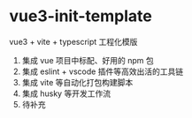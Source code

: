 # vue3-init-template
vue3 + vite + typescript 工程化模版

1. 集成 vue 项目中标配、好用的 npm 包
2. 集成 eslint + vscode 插件等高效出活的工具链
3. 集成 vite 等自动化打包构建脚本
4. 集成 husky 等开发工作流
5. 待补充
